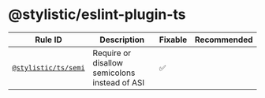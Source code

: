 # @stylistic/eslint-plugin-ts

| Rule ID | Description | Fixable | Recommended |
| --- | --- | --- | --- |
| [`@stylistic/ts/semi`](./rules/semi) | Require or disallow semicolons instead of ASI | ✅ |  |